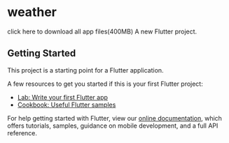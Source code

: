 # weather
<a herf='https://drive.google.com/drive/folders/1QPqLYoiPxWNZAU9UKAydXzpOoGZmJupd?usp=sharing'>click here to download all app files(400MB)</a>
A new Flutter project.

## Getting Started

This project is a starting point for a Flutter application.

A few resources to get you started if this is your first Flutter project:

- [Lab: Write your first Flutter app](https://flutter.dev/docs/get-started/codelab)
- [Cookbook: Useful Flutter samples](https://flutter.dev/docs/cookbook)

For help getting started with Flutter, view our
[online documentation](https://flutter.dev/docs), which offers tutorials,
samples, guidance on mobile development, and a full API reference.

